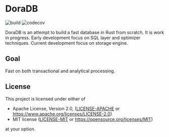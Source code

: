 # DoraDB

![build](https://github.com/jiangzhe/doradb/actions/workflows/build.yml/badge.svg)
![codecov](https://codecov.io/gh/jiangzhe/doradb/branch/main/graph/badge.svg?token=T3RMZE2998)

DoraDB is an attempt to build a fast database in Rust from scratch.
It is work in progress.
Early development focus on SQL layer and optimizer techniques.
Current development focus on storage engine.

## Goal

Fast on both transactional and analytical processing.

## License

This project is licensed under either of

 * Apache License, Version 2.0, ([LICENSE-APACHE](LICENSE-APACHE) or
   https://www.apache.org/licenses/LICENSE-2.0)
 * MIT license ([LICENSE-MIT](LICENSE-MIT) or
   https://opensource.org/licenses/MIT)

at your option.
